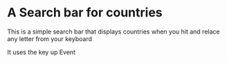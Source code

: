 # A Search bar for countries

This is a simple search bar that displays countries when you hit and relace any letter from your keyboard

It uses the key up Event